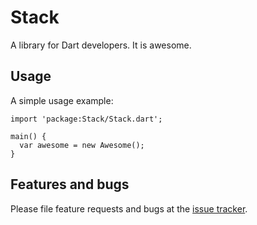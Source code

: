 # Stack

A library for Dart developers. It is awesome.

## Usage

A simple usage example:

    import 'package:Stack/Stack.dart';

    main() {
      var awesome = new Awesome();
    }

## Features and bugs

Please file feature requests and bugs at the [issue tracker][tracker].

[tracker]: http://example.com/issues/replaceme
